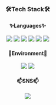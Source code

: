 <h3 align="center">🛠Tech Stack🛠</h3>
<h4 align="center">✨Languages✨</h4>
<div align="center">
	<img src="https://img.shields.io/badge/python-3776AB?style=flat&logo=Python&logoColor=white" />
	<img src="https://img.shields.io/badge/mysql-4479A1?style=flat&logo=mysql&logoColor=white" />
	<img src="https://img.shields.io/badge/HTML5-E34F26?style=flat&logo=HTML5&logoColor=white" />
	<img src="https://img.shields.io/badge/CSS3-1572B6?style=flat&logo=CSS3&logoColor=white" />
	<img src="https://img.shields.io/badge/javascript-F7DF1E?style=flat&logo=javascript&logoColor=white" />
	<img src="https://img.shields.io/badge/tableau-E97627?style=flat&logo=tableau&logoColor=white" />
</div>
<h4 align="center">🌱Environment🌱</h4>
<div align="center">
	<img src="https://img.shields.io/badge/visualstudiocode-007ACC?style=flat&logo=visualstudiocode&logoColor=white">
 	<img src="https://img.shields.io/badge/jupyter-F37626?style=flat&logo=jupyter&logoColor=white">	
</div>

<h4 align="center">📫SNS📫</h4>
<div align="center">
	<a href = "https://www.linkedin.com/in/hyojung-kim-88028b184/" target="_blank"><img src="https://img.shields.io/badge/linkedin-0A66C2?style=flate&logo=linkedin&logoColor=white"></a>
</div><br><br>

<!--
<p align="center">
  <img src=https://github-readme-stats.vercel.app/api?username=HyojungKim2022&show_icons=true&theme=radical>
</p>
-->

<!--
**HyojungKim2022/HyojungKim2022** is a ✨ _special_ ✨ repository because its `README.md` (this file) appears on your GitHub profile.

Here are some ideas to get you started:

- 🔭 I’m currently working on ...
- 🌱 I’m currently learning ...
- 👯 I’m looking to collaborate on ...
- 🤔 I’m looking for help with ...
- 💬 Ask me about ...
- 📫 How to reach me: ...
- 😄 Pronouns: ...
- ⚡ Fun fact: ...
-->
